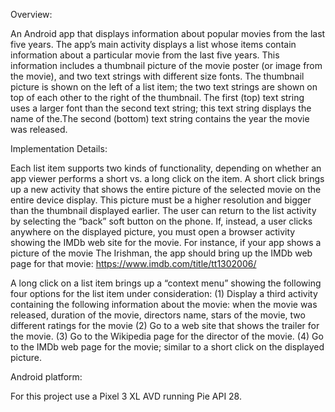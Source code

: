 Overview:

An Android app that displays information about popular movies from the last five years. The app’s main activity displays a list whose items contain information about a particular movie from the last five years. 
This information includes a thumbnail picture of the movie poster (or image from the movie), and two text strings with different size fonts. The thumbnail picture is shown on the left of a list item; the two text strings are shown on top of each other to the right of the thumbnail. The first (top) text string uses a larger font than the second text string; this text string displays the name of the.The second (bottom) text string contains the year the movie was released. 

Implementation Details:

Each list item supports two kinds of functionality, depending on whether an app viewer performs a short vs. a long click on the item. A short click brings up a new activity that shows the entire picture of the selected movie on the entire device display. This picture must be a higher resolution and bigger than the thumbnail displayed earlier. The user can return to the list activity by selecting the “back” soft button on the phone. If, instead, a user clicks anywhere on the displayed picture, you must open a browser activity showing the IMDb web site for the movie. For instance, if your app shows a picture of the movie The Irishman, the app should bring up the IMDb web page for that movie: https://www.imdb.com/title/tt1302006/

A long click on a list item brings up a “context menu” showing the following four options for the list item under consideration:
(1) Display a third activity containing the following information about the movie: when the movie was released, duration of the movie, directors name, stars of the movie, two different ratings for the movie
(2) Go to a web site that shows the trailer for the movie.
(3) Go to the Wikipedia page for the director of the movie.
(4) Go to the IMDb web page for the movie; similar to a short click on the displayed picture.

Android platform:

For this project use a Pixel 3 XL AVD running Pie API 28.
